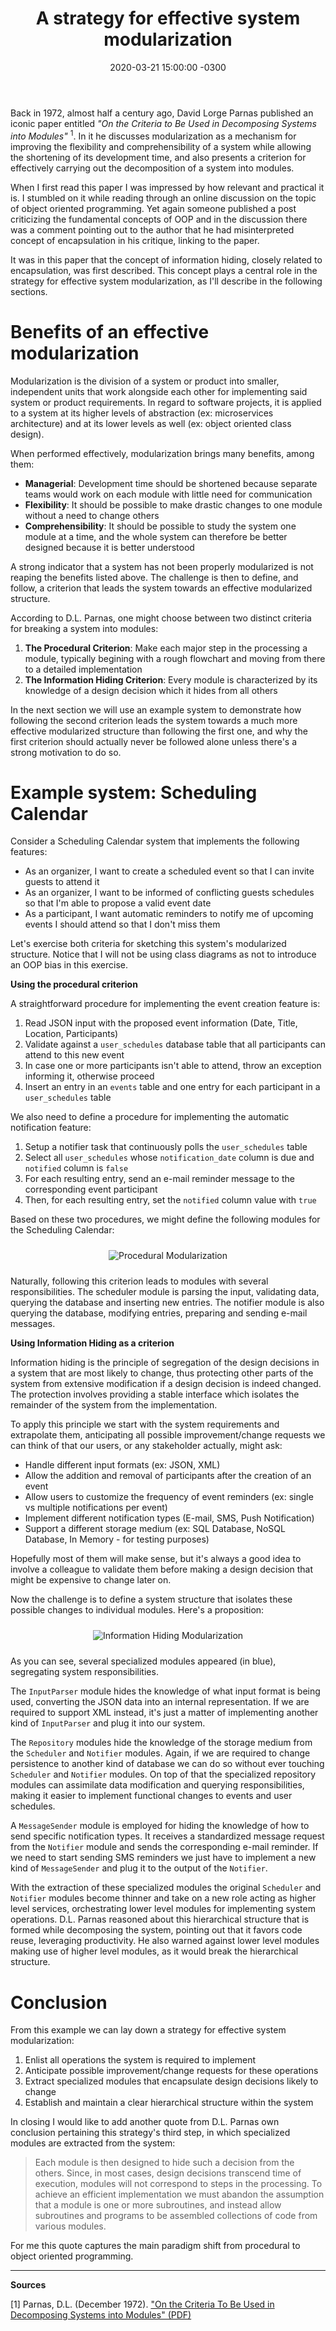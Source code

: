 ﻿---
layout: post
title: "A strategy for effective system modularization"
date: 2020-03-21 15:00:00 -0300
tags: system-design oop
---

Back in 1972, almost half a century ago, David Lorge Parnas published an iconic paper entitled <i>"On the Criteria to Be Used in Decomposing Systems into Modules"</i> <sup>1</sup>. In it he discusses modularization as a mechanism for improving the flexibility and comprehensibility of a system while allowing the shortening of its development time, and also presents a criterion for effectively carrying out the decomposition of a system into modules.

When I first read this paper I was impressed by how relevant and practical it is. I stumbled on it while reading through an online discussion on the topic of object oriented programming. Yet again someone published a post criticizing the fundamental concepts of OOP and in the discussion there was a comment pointing out to the author that he had misinterpreted concept of encapsulation in his critique, linking to the paper.

It was in this paper that the concept of information hiding, closely related to encapsulation, was first described. This concept plays a central role in the strategy for effective system modularization, as I'll describe in the following sections.

Benefits of an effective modularization
============

Modularization is the division of a system or product into smaller, independent units that work alongside each other for implementing said system or product requirements. In regard to software projects, it is applied to a system at its higher levels of abstraction (ex: microservices architecture) and at its lower levels as well (ex: object oriented class design).

When performed effectively, modularization brings many benefits, among them:

* <b>Managerial</b>: Development time should be shortened because separate teams would work on each module with little need for communication
* <b>Flexibility</b>: It should be possible to make drastic changes to one module without a need to change others
* <b>Comprehensibility</b>: It should be possible to study the system one module at a time, and the whole system can therefore be better designed because it is better understood

A strong indicator that a system has not been properly modularized is not reaping the benefits listed above. The challenge is then to define, and follow, a criterion that leads the system towards an effective modularized structure.

According to D.L. Parnas, one might choose between two distinct criteria for breaking a system into modules:

1. <b>The Procedural Criterion</b>: Make each major step in the processing a module, typically begining with a rough flowchart and moving from there to a detailed implementation
2. <b>The Information Hiding Criterion</b>: Every module is characterized by its knowledge of a design decision which it hides from all others

In the next section we will use an example system to demonstrate how following the second criterion leads the system towards a much more effective modularized structure than following the first one, and why the first criterion should actually never be followed alone unless there's a strong motivation to do so.

Example system: Scheduling Calendar
============

Consider a Scheduling Calendar system that implements the following features:

* As an organizer, I want to create a scheduled event so that I can invite guests to attend it
* As an organizer, I want to be informed of conflicting guests schedules so that I'm able to propose a valid event date
* As a participant, I want automatic reminders to notify me of upcoming events I should attend so that I don't miss them

Let's exercise both criteria for sketching this system's modularized structure. Notice that I will not be using class diagrams as not to introduce an OOP bias in this exercise.

<b>Using the procedural criterion</b>

A straightforward procedure for implementing the event creation feature is:

1. Read JSON input with the proposed event information (Date, Title, Location, Participants)
1. Validate against a `user_schedules` database table that all participants can attend to this new event
1. In case one or more participants isn't able to attend, throw an exception informing it, otherwise proceed
1. Insert an entry in an `events` table and one entry for each participant in a `user_schedules` table

We also need to define a procedure for implementing the automatic notification feature:

1. Setup a notifier task that continuously polls the `user_schedules` table
1. Select all `user_schedules` whose `notification_date` column is due and `notified` column is `false`
1. For each resulting entry, send an e-mail reminder message to the corresponding event participant
1. Then, for each resulting entry, set the `notified` column value with `true`

Based on these two procedures, we might define the following modules for the Scheduling Calendar:

<p align="center">
  <img style="max-height: 124px; max-width: 100%; margin: 10px" src="{{ site.baseurl }}/images/p16/procedural-modules.PNG" alt="Procedural Modularization"/>
  <br>
</p>

Naturally, following this criterion leads to modules with several responsibilities. The scheduler module is parsing the input, validating data, querying the database and inserting new entries. The notifier module is also querying the database, modifying entries, preparing and sending e-mail messages.

<b>Using Information Hiding as a criterion</b>

Information hiding is the principle of segregation of the design decisions in a system that are most likely to change, thus protecting other parts of the system from extensive modification if a design decision is indeed changed. The protection involves providing a stable interface which isolates the remainder of the system from the implementation.

To apply this principle we start with the system requirements and extrapolate them, anticipating all possible improvement/change requests we can think of that our users, or any stakeholder actually, might ask:

* Handle different input formats (ex: JSON, XML)
* Allow the addition and removal of participants after the creation of an event
* Allow users to customize the frequency of event reminders (ex: single vs multiple notifications per event)
* Implement different notification types (E-mail, SMS, Push Notification)
* Support a different storage medium (ex: SQL Database, NoSQL Database, In Memory - for testing purposes)

Hopefully most of them will make sense, but it's always a good idea to involve a colleague to validate them before making a design decision that might be expensive to change later on.

Now the challenge is to define a system structure that isolates these possible changes to individual modules. Here's a proposition:

<p align="center">
  <img style="max-height: 367px; max-width: 100%; margin: 10px" src="{{ site.baseurl }}/images/p16/information-hiding-modules.PNG" alt="Information Hiding Modularization"/>
  <br>
</p>

As you can see, several specialized modules appeared (in blue), segregating system responsibilities.

The `InputParser` module hides the knowledge of what input format is being used, converting the JSON data into an internal representation. If we are required to support XML instead, it's just a matter of implementing another kind of `InputParser` and plug it into our system.

The `Repository` modules hide the knowledge of the storage medium from the `Scheduler` and `Notifier` modules. Again, if we are required to change persistence to another kind of database we can do so without ever touching `Scheduler` and `Notifier` modules. On top of that the specialized repository modules can assimilate data modification and querying responsibilities, making it easier to implement functional changes to events and user schedules.

A `MessageSender` module is employed for hiding the knowledge of how to send specific notification types. It receives a standardized message request from the `Notifier` module and sends the corresponding e-mail reminder. If we need to start sending SMS reminders we just have to implement a new kind of `MessageSender` and plug it to the output of the `Notifier`.

With the extraction of these specialized modules the original `Scheduler` and `Notifier` modules become thinner and take on a new role acting as higher level services, orchestrating lower level modules for implementing system operations. D.L. Parnas reasoned about this hierarchical structure that is formed while decomposing the system, pointing out that it favors code reuse, leveraging productivity. He also warned against lower level modules making use of higher level modules, as it would break the hierarchical structure.

Conclusion
============

From this example we can lay down a strategy for effective system modularization:

1. Enlist all operations the system is required to implement
1. Anticipate possible improvement/change requests for these operations
1. Extract specialized modules that encapsulate design decisions likely to change
1. Establish and maintain a clear hierarchical structure within the system

In closing I would like to add another quote from D.L. Parnas own conclusion pertaining this strategy's third step, in which specialized modules are extracted from the system:

> Each module is then designed to hide such a decision from the others. Since, in most cases, design decisions transcend time of execution, modules will not correspond to steps in the processing. To achieve an efficient implementation we must abandon the assumption that a module is one or more subroutines, and instead allow subroutines and programs to be assembled collections of code from various modules.

For me this quote captures the main paradigm shift from procedural to object oriented programming.

---

<b>Sources</b>

[1] Parnas, D.L. (December 1972). ["On the Criteria To Be Used in Decomposing Systems into Modules" (PDF)](https://www.win.tue.nl/~wstomv/edu/2ip30/references/criteria_for_modularization.pdf)
